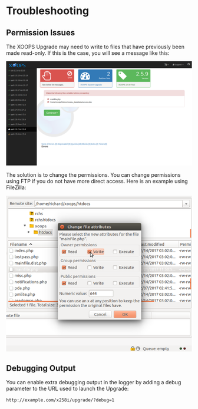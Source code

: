 # Troubleshooting

## Permission Issues

The XOOPS Upgrade may need to write to files that have previously been
made read-only. If this is the case, you will see a message like this:

![XOOPS Upgrade Make Writable Error](../../assets/upgrade-03-make-writable.png)

The solution is to change the permissions. You can change permissions
using FTP if you do not have more direct access. Here is an example using
FileZilla:

![FileZilla Change Permission](../../assets/upgrade-04-change-permissions.png)

## Debugging Output

You can enable extra debugging output in the logger by adding a debug
parameter to the URL used to launch the Upgrade:

```
http://example.com/x258i/upgrade/?debug=1
```
